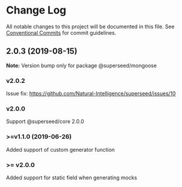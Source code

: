 # Change Log

All notable changes to this project will be documented in this file.
See [Conventional Commits](https://conventionalcommits.org) for commit guidelines.

## 2.0.3 (2019-08-15)

**Note:** Version bump only for package @superseed/mongoose





### v2.0.2

Issue fix: https://github.com/Natural-Intelligence/superseed/issues/10

### v2.0.0

Support @superseed/core 2.0.0

### \>=v1.1.0 (2019-06-26)

Added support of custom generator function


### \>= v2.0.0 

Added support for static field when generating mocks
